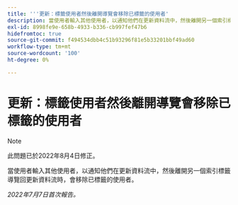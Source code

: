 ```yaml
---
title: '''更新：標籤使用者然後離開導覽會移除已標籤的使用者'
description: 當使用者輸入其他使用者，以通知他們在更新資料流中，然後離開另一個索引標籤導覽回更新資料流時，會移除已標籤的使用者。
exl-id: 8998fe9e-658b-4933-b336-cb997fef47b6
hidefromtoc: true
source-git-commit: f494534dbb4c51b93296f81e5b33201bbf49ad60
workflow-type: tm+mt
source-wordcount: '100'
ht-degree: 0%

---
```


# 更新：標籤使用者然後離開導覽會移除已標籤的使用者

>[!NOTE]
>
>此問題已於2022年8月4日修正。

當使用者輸入其他使用者，以通知他們在更新資料流中，然後離開另一個索引標籤導覽回更新資料流時，會移除已標籤的使用者。

_2022年7月7日首次報告。_
